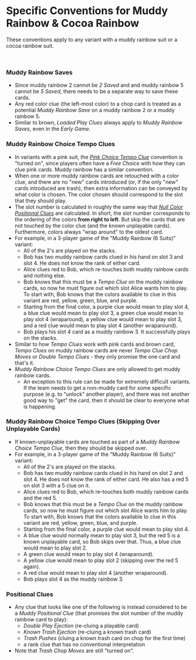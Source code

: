 # Specific Conventions for Muddy Rainbow & Cocoa Rainbow

These conventions apply to any variant with a muddy rainbow suit or a cocoa rainbow suit.

<br />

### Muddy Rainbow Saves

* Since muddy rainbow 2 cannot be *2 Saved* and and muddy rainbow 5 cannot be *5 Saved*, there needs to be a separate way to save these cards.
* Any red color clue (the left-most color) to a chop card is treated as a potential *Muddy Rainbow Save* on a muddy rainbow 2 or a muddy rainbow 5.
* Similar to brown, *Loaded Play Clues* always apply to *Muddy Rainbow Saves*, even in the *Early Game*.

### Muddy Rainbow Choice Tempo Clues

* In variants with a pink suit, the *[Pink Choice Tempo Clue](Pink.md#pink-choice-tempo-clue)* convention is "turned on", since players often have a *Free Choice* with how they can clue pink cards. Muddy rainbow has a similar convention.
* When one or more muddy rainbow cards are retouched with a color clue, and there are no "new" cards introduced (or, if the only "new" cards introduced are trash), then extra information can be conveyed by what color is chosen. The color chosen should correspond to the slot that they should play.
* The slot number is calculated in roughly the same way that *[Null Color Positional Clues](Null.md#color-positional-clues)* are calculated. In short, the slot number corresponds to the ordering of the colors **from right to left**. But skip the cards that are not touched by the color clue (and the known unplayable cards). Furthermore, colors always "wrap around" to the oldest card.
* For example, in a 3-player game of the "Muddy Rainbow (6 Suits)" variant:
  * All of the 2's are played on the stacks.
  * Bob has two muddy rainbow cards clued in his hand on slot 3 and slot 4. He does not know the rank of either card.
  * Alice clues red to Bob, which re-touches both muddy rainbow cards and nothing else.
  * Bob knows that this must be a *Tempo Clue* on the muddy rainbow cards, so now he must figure out which slot Alice wants him to play. To start with, Bob knows that the colors available to clue in this variant are red, yellow, green, blue, and purple.
  * Starting from the final color, a purple clue would mean to play slot 4, a blue clue would mean to play slot 3, a green clue would mean to play slot 4 (wraparound), a yellow clue would mean to play slot 3, and a red clue would mean to play slot 4 (another wraparound).
  * Bob plays his slot 4 card as a muddy rainbow 3. It successfully plays on the stacks.
* Similar to how *Tempo Clues* work with pink cards and brown card, *Tempo Clues* on muddy rainbow cards are never *Tempo Clue Chop Moves* or *Double Tempo Clues* - they only promise the one card and that's it.
* *Muddy Rainbow Choice Tempo Clues* are only allowed to get muddy rainbow cards.
  * An exception to this rule can be made for extremely difficult variants. If the team needs to get a non-muddy card for some specific purpose (e.g. to "unlock" another player), and there was not another good way to "get" the card, then it should be clear to everyone what is happening.

### Muddy Rainbow Choice Tempo Clues (Skipping Over Unplayable Cards)

* If known-unplayable cards are touched as part of a *Muddy Rainbow Choice Tempo Clue*, then they should be skipped over.
* For example, in a 3-player game of the "Muddy Rainbow (6 Suits)" variant:
  * All of the 2's are played on the stacks.
  * Bob has two muddy rainbow cards clued in his hand on slot 2 and slot 4. He does not know the rank of either card. He also has a red 5 on slot 3 with a 5 clue on it.
  * Alice clues red to Bob, which re-touches both muddy rainbow cards and the red 5.
  * Bob knows that this must be a *Tempo Clue* on the muddy rainbow cards, so now he must figure out which slot Alice wants him to play. To start with, Bob knows that the colors available to clue in this variant are red, yellow, green, blue, and purple.
  * Starting from the final color, a purple clue would mean to play slot 4.
  * A blue clue would normally mean to play slot 3, but the red 5 is a known unplayable card, so Bob skips over that. Thus, a blue clue would mean to play slot 2.
  * A green clue would mean to play slot 4 (wraparound).
  * A yellow clue would mean to play slot 2 (skipping over the red 5 again).
  * A red clue would mean to play slot 4 (another wraparound).
  * Bob plays slot 4 as the muddy rainbow 3.

### Positional Clues

* Any clue that looks like one of the following is instead considered to be a *Muddy Positional Clue* (that promises the slot number of the muddy rainbow card to play):
  * *Double Play Ejection* (re-cluing a playable card)
  * *Known Trash Ejection* (re-cluing a known trash card)
  * *Trash Pushes* (cluing a known trash card on chop for the first time)
  * a rank clue that has no conventional interpretation
* Note that *Trash Chop Moves* are still "turned on".
